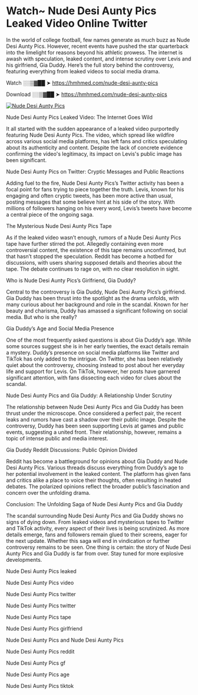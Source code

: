 # Watch~ Nude Desi Aunty Pics Leaked Video Online Twitter

In the world of college football, few names generate as much buzz as Nude Desi Aunty Pics. However, recent events have pushed the star quarterback into the limelight for reasons beyond his athletic prowess. The internet is awash with speculation, leaked content, and intense scrutiny over Levis and his girlfriend, Gia Duddy. Here’s the full story behind the controversy, featuring everything from leaked videos to social media drama.

Watch ░░▒▓██ ➤ https://hmhmed.com/nude-desi-aunty-pics

Download ░░▒▓██ ➤ https://hmhmed.com/nude-desi-aunty-pics

[![Nude Desi Aunty Pics](https://i.imgur.com/dJHk4Zq.gif)](https://hmhmed.com/nude-desi-aunty-pics)

Nude Desi Aunty Pics Leaked Video: The Internet Goes Wild

It all started with the sudden appearance of a leaked video purportedly featuring Nude Desi Aunty Pics. The video, which spread like wildfire across various social media platforms, has left fans and critics speculating about its authenticity and content. Despite the lack of concrete evidence confirming the video's legitimacy, its impact on Levis's public image has been significant.

Nude Desi Aunty Pics on Twitter: Cryptic Messages and Public Reactions

Adding fuel to the fire, Nude Desi Aunty Pics’s Twitter activity has been a focal point for fans trying to piece together the truth. Levis, known for his engaging and often cryptic tweets, has been more active than usual, posting messages that some believe hint at his side of the story. With millions of followers hanging on his every word, Levis’s tweets have become a central piece of the ongoing saga.

The Mysterious Nude Desi Aunty Pics Tape

As if the leaked video wasn’t enough, rumors of a Nude Desi Aunty Pics tape have further stirred the pot. Allegedly containing even more controversial content, the existence of this tape remains unconfirmed, but that hasn’t stopped the speculation. Reddit has become a hotbed for discussions, with users sharing supposed details and theories about the tape. The debate continues to rage on, with no clear resolution in sight.

Who is Nude Desi Aunty Pics’s Girlfriend, Gia Duddy?

Central to the controversy is Gia Duddy, Nude Desi Aunty Pics’s girlfriend. Gia Duddy has been thrust into the spotlight as the drama unfolds, with many curious about her background and role in the scandal. Known for her beauty and charisma, Duddy has amassed a significant following on social media. But who is she really?

Gia Duddy’s Age and Social Media Presence

One of the most frequently asked questions is about Gia Duddy’s age. While some sources suggest she is in her early twenties, the exact details remain a mystery. Duddy’s presence on social media platforms like Twitter and TikTok has only added to the intrigue. On Twitter, she has been relatively quiet about the controversy, choosing instead to post about her everyday life and support for Levis. On TikTok, however, her posts have garnered significant attention, with fans dissecting each video for clues about the scandal.

Nude Desi Aunty Pics and Gia Duddy: A Relationship Under Scrutiny

The relationship between Nude Desi Aunty Pics and Gia Duddy has been thrust under the microscope. Once considered a perfect pair, the recent leaks and rumors have cast a shadow over their public image. Despite the controversy, Duddy has been seen supporting Levis at games and public events, suggesting a united front. Their relationship, however, remains a topic of intense public and media interest.

Gia Duddy Reddit Discussions: Public Opinion Divided

Reddit has become a battleground for opinions about Gia Duddy and Nude Desi Aunty Pics. Various threads discuss everything from Duddy’s age to her potential involvement in the leaked content. The platform has given fans and critics alike a place to voice their thoughts, often resulting in heated debates. The polarized opinions reflect the broader public’s fascination and concern over the unfolding drama.

Conclusion: The Unfolding Saga of Nude Desi Aunty Pics and Gia Duddy

The scandal surrounding Nude Desi Aunty Pics and Gia Duddy shows no signs of dying down. From leaked videos and mysterious tapes to Twitter and TikTok activity, every aspect of their lives is being scrutinized. As more details emerge, fans and followers remain glued to their screens, eager for the next update. Whether this saga will end in vindication or further controversy remains to be seen. One thing is certain: the story of Nude Desi Aunty Pics and Gia Duddy is far from over. Stay tuned for more explosive developments.

Nude Desi Aunty Pics leaked

Nude Desi Aunty Pics video

Nude Desi Aunty Pics twitter

Nude Desi Aunty Pics twitter

Nude Desi Aunty Pics tape

Nude Desi Aunty Pics girlfriend

Nude Desi Aunty Pics and Nude Desi Aunty Pics

Nude Desi Aunty Pics reddit

Nude Desi Aunty Pics gf

Nude Desi Aunty Pics age

Nude Desi Aunty Pics tiktok